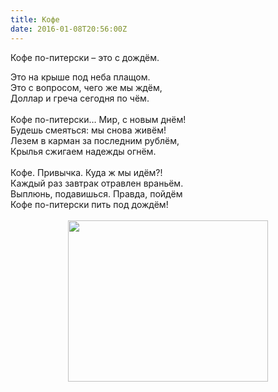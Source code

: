 ```yaml
---
title: Кофе
date: 2016-01-08T20:56:00Z
---
```


Кофе по-питерски – это с дождём.<br />
<div>
Это на крыше под неба плащом.</div>
<div>
Это с вопросом, чего же мы ждём,</div>
<div>
Доллар и греча сегодня по чём.</div>
<div>
<br /></div>
<div>
Кофе по-питерски… Мир, с новым днём!</div>
<div>
Будешь смеяться: мы снова живём!</div>
<div>
Лезем в карман за последним рублём,</div>
<div>
Крылья сжигаем надежды огнём.</div>
<div>
<br /></div>
<div>
Кофе. Привычка. Куда ж мы идём?!</div>
<div>
Каждый раз завтрак отравлен враньём.</div>
<div>
Выплюнь, подавишься. Правда, пойдём</div>
<div>
Кофе по-питерски пить под дождём!<br />
<br />
<div class="separator" style="clear: both; text-align: center;">
<a href="https://1.bp.blogspot.com/-vKQwXGp6Q1Q/WGKBpL7d4ZI/AAAAAAAAB1w/P5IMOx2Bri4ZdHLc7IyNB0MjsOakLC6zACLcB/s1600/FullSizeRender.jpg" imageanchor="1" style="margin-left: 1em; margin-right: 1em;"><img border="0" height="258" src="https://1.bp.blogspot.com/-vKQwXGp6Q1Q/WGKBpL7d4ZI/AAAAAAAAB1w/P5IMOx2Bri4ZdHLc7IyNB0MjsOakLC6zACLcB/s320/FullSizeRender.jpg" width="320" /></a></div>
<br /></div>
